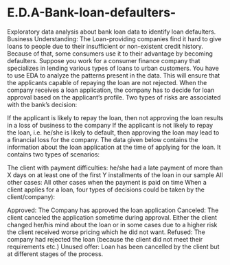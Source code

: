 # E.D.A-Bank-loan-defaulters-
Exploratory data analysis about bank loan data to identify loan defaulters.
Business Understanding:
The Loan-providing companies find it hard to give loans to people due to their insufficient or non-existent credit history. Because of that, some consumers use it to their advantage by becoming defaulters. Suppose you work for a consumer finance company that specializes in lending various types of loans to urban customers. You have to use EDA to analyze the patterns present in the data. This will ensure that the applicants capable of repaying the loan are not rejected.
When the company receives a loan application, the company has to decide for loan approval based on the applicant’s profile. Two types of risks are associated with the bank’s decision:

If the applicant is likely to repay the loan, then not approving the loan results in a loss of business to the company
If the applicant is not likely to repay the loan, i.e. he/she is likely to default, then approving the loan may lead to a financial loss for the company.
The data given below contains the information about the loan application at the time of applying for the loan. It contains two types of scenarios:

The client with payment difficulties: he/she had a late payment of more than X days on at least one of the first Y installments of the loan in our sample
All other cases: All other cases when the payment is paid on time
When a client applies for a loan, four types of decisions could be taken by the client/company):

Approved: The Company has approved the loan application
Canceled: The client canceled the application sometime during approval. Either the client changed her/his mind about the loan or in some cases due to a higher risk the client received worse pricing which he did not want.
Refused: The company had rejected the loan (because the client did not meet their requirements etc.)
Unused offer: Loan has been cancelled by the client but at different stages of the process.
